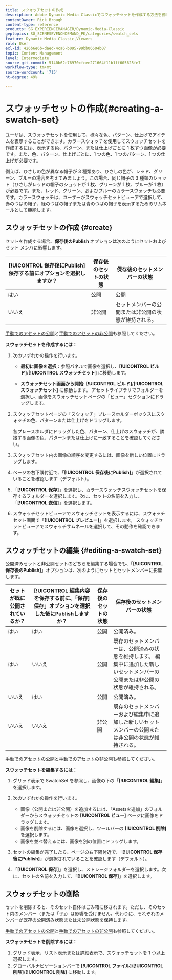 ```yaml
---
title: スウォッチセットの作成
description: Adobe Dynamic Media Classicでスウォッチセットを作成する方法を説明します。
contentOwner: Rick Brough
content-type: reference
products: SG_EXPERIENCEMANAGER/Dynamic-Media-Classic
geptopics: SG_SCENESEVENONDEMAND_PK/categories/swatch_sets
feature: Dynamic Media Classic,Viewers
role: User
exl-id: 426b6e6b-daed-4ca6-b095-99bb06604b07
topic: Content Management
level: Intermediate
source-git-commit: 5140b62c76970cfcee271664f11b1ff605625fe7
workflow-type: tm+mt
source-wordcount: '715'
ht-degree: 49%

---
```


# スウォッチセットの作成{#creating-a-swatch-set}

ユーザは、スウォッチセットを使用して、様々な色、パターン、仕上げでアイテムを表示することができます。カラースウォッチを使用してスウォッチセットを作成するには、表示する色、パターン、または仕上げごとに 1 枚ずつ画像が必要です。また、色、パターン、仕上げごとに、1 つの色、1 つのパターン、1 つの仕上げが必要です。

例えば、ひさしの色が異なる帽子が 3 種類あり、ひさしの色が、レッド、グリーン、ブルーの場合を考えてみましょう。この場合、同じ帽子の 3 種類のショット（ひさしがレッドの帽子のショットが 1 枚、グリーンが 1 枚、ブルーが 1 枚）が必要です。また、レッド、グリーン、およびブルーのカラースウォッチも必要です。カラースウォッチは、ユーザーがスウォッチセットビューアで選択して、赤のつばの帽子、緑のつばの帽子または青のつばの帽子を表示するためのサムネールとして機能します。

## スウォッチセットの作成 {#create}

セットを作成する場合、**保存後のPublish** オプションは次のようにセットおよびセット メンバに影響します。

| **[!UICONTROL 保存後にPublish]** 保存する前にオプションを選択しますか？ | 保存後のセットの状態 | 保存後のセットメンバーの状態 |
| --- | --- | --- |
| はい | 公開 | 公開 |
| いいえ | 非公開 | セットメンバーの公開または非公開の状態が維持される。 |

[手動でのアセットの公開](publishing-files.md#manually_publishing_assets)と[手動でのアセットの非公開](publishing-files.md#manually_unpublishing_assets)も参照してください。

**スウォッチセットを作成するには：**

1. 次のいずれかの操作を行います。

   * **最初に画像を選択**：参照パネルで画像を選択し、**[!UICONTROL ビルド]**/**[!UICONTROL スウォッチセット]** に移動します。

   * **スウォッチセット画面から開始**: **[!UICONTROL ビルド]**/**[!UICONTROL スウォッチセット]** に移動します。 アセットライブラリでフォルダーを選択し、画像をスウォッチセットページの「ビュー」セクションにドラッグします。

1. スウォッチセットページの「スウォッチ」プレースホルダーボックスにスウォッチの色、パターンまたは仕上げをドラッグします。

   各プレースホルダにドラッグした色、パターン、仕上げのスウォッチが、隣接する画像の色、パターンまたは仕上げに一致することを確認してください。

1. スウォッチセット内の画像の順序を変更するには、画像を新しい位置にドラッグします。
1. ページの右下隅付近で、「**[!UICONTROL 保存後にPublish]**」が選択されていることを確認します（デフォルト）。
1. 「**[!UICONTROL 保存]**」を選択し、カラースウォッチスウォッチセットを保存するフォルダーを選択します。次に、セットの名前を入力し、「**[!UICONTROL 送信]**」を選択します。
1. スウォッチセットビューアでスウォッチセットを表示するには、スウォッチセット画面で「**[!UICONTROL プレビュー]**」を選択します。 スウォッチセットビューアでスウォッチサムネールを選択して、その動作を確認できます。

## スウォッチセットの編集 {#editing-a-swatch-set}

公開済みセットと非公開セットのどちらを編集する場合でも、「**[!UICONTROL 保存後のPublish]**」オプションは、次のようにセットとセットメンバーに影響します。

| セットが既に公開されているか？ | **[!UICONTROL 編集内容を保存する前に、「保存]** 保存」オプションを選択した後にPublishしますか？ | 保存後のセットの状態 | 保存後のセットメンバーの状態 |
|--- | --- | --- | --- |
| はい | はい | 公開 | 公開済み。 |
| はい | いいえ | 公開 | 既存のセットメンバーは、公開済みの状態を維持します。 編集中に追加した新しいセットメンバーの公開または非公開の状態が維持される。 |
| いいえ | はい | 公開 | 公開済み。 |
| いいえ | いいえ | 非公開 | 既存のセットメンバーおよび編集中に追加した新しいセットメンバーの公開または非公開の状態が維持される。 |

[手動でのアセットの公開](publishing-files.md#manually_publishing_assets)と[手動でのアセットの非公開](publishing-files.md#manually_unpublishing_assets)も参照してください。

**スウォッチセットを編集するには：**

1. グリッド表示で SwatchSet を参照し、画像の下の「**[!UICONTROL 編集]**」を選択します。
1. 次のいずれかの操作を行います。

   * 画像（公開または非公開）を追加するには、「Assetsを追加」のフォルダーからスウォッチセットの **[!UICONTROL ビュー]** ページに画像をドラッグします。
   * 画像を削除するには、画像を選択し、ツールバーの **[!UICONTROL 削除]** を選択します。
   * 画像を並べ替えるには、画像を別の位置にドラッグします。

1. セットの編集が完了したら、ページの右下隅付近で、「**[!UICONTROL 保存後にPublish]**」が選択されていることを確認します（デフォルト）。
1. 「**[!UICONTROL 保存]**」を選択し、ストレージフォルダーを選択します。次に、セットの名前を入力して、「**[!UICONTROL 保存]**」を選択します。

## スウォッチセットの削除

セットを削除すると、そのセット自体はごみ箱に移されます。ただし、そのセット内のメンバー（または「子」）は影響を受けません。代わりに、それぞれのメンバーが既存の公開済み状態または未公開状態を保持します。

[手動でのアセットの公開](publishing-files.md#manually_publishing_assets)と[手動でのアセットの非公開](publishing-files.md#manually_unpublishing_assets)も参照してください。

**スウォッチセットを削除するには：**

1. グリッド表示、リスト表示または詳細表示で、スウォッチセットを 1 つ以上選択します。
1. グローバルナビゲーションバーで **[!UICONTROL ファイル]**/**[!UICONTROL 削除]**/**[!UICONTROL 削除]** に移動します。
